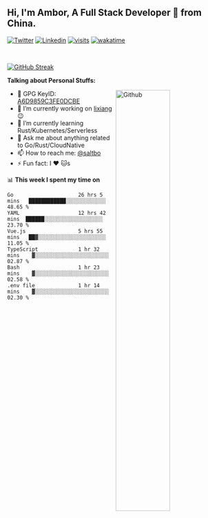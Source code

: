 ## Hi, I'm Ambor, A Full Stack Developer 🚀 from China.

[![Twitter](https://img.shields.io/badge/-saltbo-1ca0f1?style=flat&logo=twitter&logoColor=white)](https://twitter.com/rdsaltbo)
[![Linkedin](https://img.shields.io/badge/-saltbo-blue?style=flat&logo=Linkedin&logoColor=white)](https://www.linkedin.com/in/saltbo/)
[![visits](https://visitor.vercel.app/page/saltbo?color=light-green)](https://github.com/saltbo/)
[![wakatime](https://wakatime.com/badge/user/f82b1c77-faab-48cd-aef5-a12c0aff104b.svg)](https://wakatime.com/@f82b1c77-faab-48cd-aef5-a12c0aff104b)

&nbsp;  

[![GitHub Streak](http://github-readme-streak-stats.herokuapp.com?user=saltbo&hide_border=true&date_format=M%20j%5B%2C%20Y%5D)](https://git.io/streak-stats)

**Talking about Personal Stuffs:**
<!-- Any image aligned to the right. Beware the width  -->
<img width="50%" align="right" alt="Github" src="https://raw.githubusercontent.com/saltbo/saltbo/master/images/git-header.svg" />

- 🤘 GPG KeyID: [A6D9859C3FE0DCBE](https://saltbo.cn/pgp_keys.asc)
- 🔭 I’m currently working on [lixiang](https://www.lixiang.com/) :wink:
- 🌱 I’m currently learning Rust/Kubernetes/Serverless
- 💬 Ask me about anything related to Go/Rust/CloudNative
- 📫 How to reach me: [@saltbo](https://t.me/saltbo)
- ⚡ Fun fact: I :heart: :cat:s


📊 **This week I spent my time on**
<!--START_SECTION:waka-->

```text
Go                     26 hrs 5 mins   ████████████░░░░░░░░░░░░░   48.65 %
YAML                   12 hrs 42 mins  ██████░░░░░░░░░░░░░░░░░░░   23.70 %
Vue.js                 5 hrs 55 mins   ██▓░░░░░░░░░░░░░░░░░░░░░░   11.05 %
TypeScript             1 hr 32 mins    ▓░░░░░░░░░░░░░░░░░░░░░░░░   02.87 %
Bash                   1 hr 23 mins    ▓░░░░░░░░░░░░░░░░░░░░░░░░   02.58 %
.env file              1 hr 14 mins    ▓░░░░░░░░░░░░░░░░░░░░░░░░   02.30 %
```

<!--END_SECTION:waka-->
